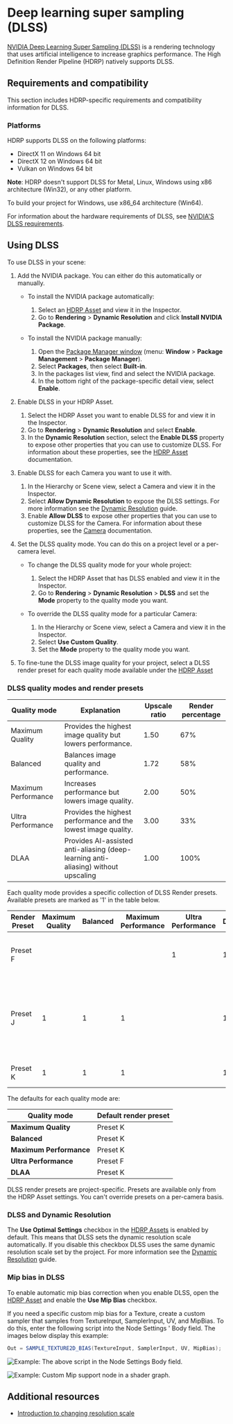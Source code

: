 # Deep learning super sampling (DLSS)

[NVIDIA Deep Learning Super Sampling (DLSS)](https://www.nvidia.com/en-us/geforce/technologies/dlss/) is a rendering technology that uses artificial intelligence to increase graphics performance. The High Definition Render Pipeline (HDRP) natively supports DLSS.

## Requirements and compatibility

This section includes HDRP-specific requirements and compatibility information for DLSS.

### Platforms

HDRP supports DLSS on the following platforms:

* DirectX 11 on Windows 64 bit
* DirectX 12 on Windows 64 bit
* Vulkan on Windows 64 bit

**Note**: HDRP doesn't support DLSS for Metal, Linux, Windows using x86 architecture (Win32), or any other platform.

To build your project for Windows, use x86_64 architecture (Win64).

For information about the hardware requirements of DLSS, see [NVIDIA'S DLSS requirements](https://developer.nvidia.com/nvidia-dlss-access-program).

## Using DLSS

To use DLSS in your scene:

1. Add the NVIDIA package. You can either do this automatically or manually.

    * To install the NVIDIA package automatically:

        1. Select an [HDRP Asset](HDRP-Asset.md) and view it in the Inspector.
        2. Go to **Rendering** > **Dynamic Resolution** and click **Install NVIDIA Package**.

    * To install the NVIDIA package manually:

        1. Open the [Package Manager window](https://docs.unity3d.com/Manual/upm-ui.html) (menu: **Window** > **Package Management** > **Package Manager**).
        2. Select **Packages**, then select **Built-in**.
        3. In the packages list view, find and select the NVIDIA package.
        4. In the bottom right of the package-specific detail view, select **Enable**.

2. Enable DLSS in your HDRP Asset.

    1. Select the HDRP Asset you want to enable DLSS for and view it in the Inspector.
    2. Go to **Rendering** > **Dynamic Resolution** and select **Enable**.
    3. In the **Dynamic Resolution** section, select the **Enable DLSS** property to expose other properties that you can use to customize DLSS. For information about these properties, see the [HDRP Asset](HDRP-Asset.md) documentation.

3. Enable DLSS for each Camera you want to use it with.

    1. In the Hierarchy or Scene view, select a Camera and view it in the Inspector.
    2. Select **Allow Dynamic Resolution** to expose the DLSS settings. For more information see the [Dynamic Resolution](Dynamic-Resolution.md) guide.
    3. Enable **Allow DLSS** to expose other properties that you can use to customize DLSS for the Camera. For information about these properties, see the [Camera](hdrp-camera-component-reference.md) documentation.

4. Set the DLSS quality mode. You can do this on a project level or a per-camera level.

    * To change the DLSS quality mode for your whole project:

        1. Select the HDRP Asset that has DLSS enabled and view it in the Inspector.
        2. Go to **Rendering** > **Dynamic Resolution** > **DLSS** and set the **Mode** property to the quality mode you want.

    * To override the DLSS quality mode for a particular Camera:

        1. In the Hierarchy or Scene view, select a Camera and view it in the Inspector.
        2. Select **Use Custom Quality**.
        3. Set the **Mode** property to the quality mode you want.

5. To fine-tune the DLSS image quality for your project, select a DLSS render preset for each quality mode available under the [HDRP Asset](HDRP-Asset.md)

<a name="qualityandpresets"></a>

### DLSS quality modes and render presets

| Quality mode | Explanation | Upscale ratio | Render percentage |
|- |- |- |- |
| Maximum Quality | Provides the highest image quality but lowers performance. | 1.50  | 67% |
| Balanced | Balances image quality and performance. | 1.72 | 58% |
| Maximum Performance | Increases performance but lowers image quality. | 2.00 | 50% |
| Ultra Performance | Provides the highest performance and the lowest image quality. | 3.00 | 33% | 
| DLAA | Provides AI-assisted anti-aliasing (deep-learning anti-aliasing) without upscaling | 1.00 | 100% |

Each quality mode provides a specific collection of DLSS Render presets.
Available presets are marked as '1' in the table below.

| Render Preset | Maximum Quality | Balanced | Maximum Performance | Ultra Performance | DLAA | Explanation | AI Model |
|- |- |- |- |- |- |- |- |
| Preset F |   |   |  | 1 | 1 | Provides the highest image stability. Default value for UltraPerformance. | CNN |
| Preset J | 1 | 1 | 1|   | 1 | Slightly lowers ghosting but increases flickering.<br/>NVIDIA recommends using **Preset K** instead of **Preset J**. | Transformer |
| Preset K | 1 | 1 | 1|   | 1 |  Provides the highest image quality. | Transformer |

The defaults for each quality mode are:

| **Quality mode** | **Default render preset** |
|- |- |
| **Maximum Quality** | Preset K 
| **Balanced** | Preset K 
| **Maximum Performance** | Preset K 
| **Ultra Performance** | Preset F 
| **DLAA** | Preset K |

DLSS render presets are project-specific. Presets are available only from the HDRP Asset settings. You can't override presets on a per-camera basis.

### DLSS and Dynamic Resolution

The **Use Optimal Settings** checkbox in the [HDRP Assets](HDRP-Asset.md) is enabled by default. This means that DLSS sets the dynamic resolution scale automatically.
If you disable this checkbox DLSS uses the same dynamic resolution scale set by the project. For more information see the [Dynamic Resolution](Dynamic-Resolution.md) guide.

### Mip bias in DLSS

To enable automatic mip bias correction when you enable DLSS, open the [HDRP Asset](HDRP-Asset.md) and enable the **Use Mip Bias** checkbox.

If you need a specific custom mip bias for a Texture, create a custom sampler that samples from TextureInput, SamplerInput, UV, and MipBias. To do this, enter the following script into the Node Settings ' Body field. The images below display this example:

```glsl
Out = SAMPLE_TEXTURE2D_BIAS(TextureInput, SamplerInput, UV, MipBias);
```

![Example: The above script in the Node Settings Body field.](Images/CustomMipSupportNode.png)

![Example: Custom Mip support node in a shader graph.](Images/CustomMipSupportNodeExample.png)

## Additional resources

- [Introduction to changing resolution scale](https://docs.unity3d.com/6000.0/Documentation/Manual/resolution-scale-introduction.html)

